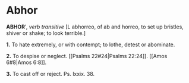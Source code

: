 # Abhor

**ABHOR**', _verb transitive_ \[L abhorreo, of ab and horreo, to set up bristles, shiver or shake; to look terrible.\]

**1.** To hate extremely, or with contempt; to lothe, detest or abominate.

**2.** To despise or neglect. [[Psalms 22#24|Psalms 22:24]]. [[Amos 6#8|Amos 6:8]].

**3.** To cast off or reject. Ps. lxxix. 38.